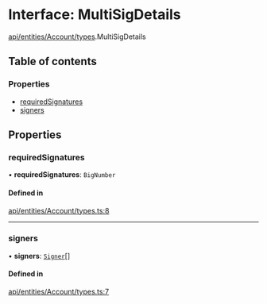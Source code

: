 # Interface: MultiSigDetails

[api/entities/Account/types](../wiki/api.entities.Account.types).MultiSigDetails

## Table of contents

### Properties

- [requiredSignatures](../wiki/api.entities.Account.types.MultiSigDetails#requiredsignatures)
- [signers](../wiki/api.entities.Account.types.MultiSigDetails#signers)

## Properties

### requiredSignatures

• **requiredSignatures**: `BigNumber`

#### Defined in

[api/entities/Account/types.ts:8](https://github.com/PolymeshAssociation/polymesh-sdk/blob/2d3ac2ae/src/api/entities/Account/types.ts#L8)

___

### signers

• **signers**: [`Signer`](../wiki/types#signer)[]

#### Defined in

[api/entities/Account/types.ts:7](https://github.com/PolymeshAssociation/polymesh-sdk/blob/2d3ac2ae/src/api/entities/Account/types.ts#L7)
